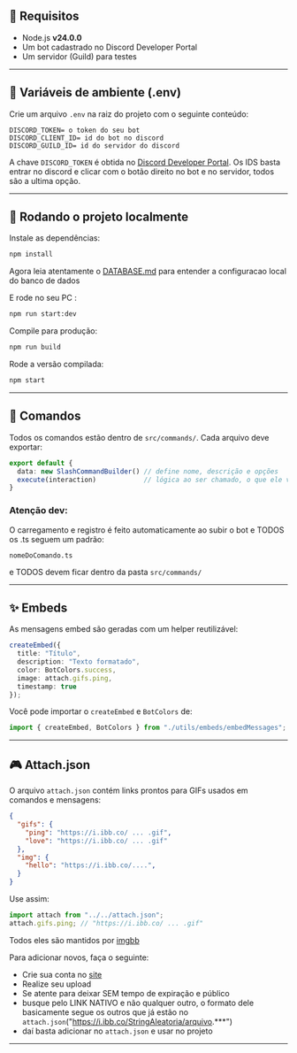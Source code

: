 
## 🚀 Requisitos

- Node.js **v24.0.0**
- Um bot cadastrado no Discord Developer Portal
- Um servidor (Guild) para testes

---

## 🔐 Variáveis de ambiente (.env)

Crie um arquivo `.env` na raiz do projeto com o seguinte conteúdo:

```env
DISCORD_TOKEN= o token do seu bot
DISCORD_CLIENT_ID= id do bot no discord
DISCORD_GUILD_ID= id do servidor do discord
```

A chave `DISCORD_TOKEN` é obtida no [Discord Developer Portal](https://discord.com/developers/applications).
Os IDS basta entrar no discord e clicar com o botão direito no bot e no servidor, todos são a ultima opção.

---

## 🧪 Rodando o projeto localmente

Instale as dependências:

```bash
npm install
```

Agora leia atentamente o [DATABASE.md](https://github.com/codify-community/codify-bot/blob/main/DATABASE.md) para entender a configuracao local do banco de dados

E rode no seu PC :

```bash
npm run start:dev
```

Compile para produção:

```bash
npm run build
```

Rode a versão compilada:

```bash
npm start
```

---

## 📆 Comandos

Todos os comandos estão dentro de `src/commands/`. Cada arquivo deve exportar:

```ts
export default {
  data: new SlashCommandBuilder() // define nome, descrição e opções
  execute(interaction)            // lógica ao ser chamado, o que ele vai fazer
}
```

### Atenção dev:
O carregamento e registro é feito automaticamente ao subir o bot e TODOS os .ts seguem um padrão:

```properties
nomeDoComando.ts
```
e TODOS devem ficar dentro da pasta `src/commands/`

---

## ✨ Embeds

As mensagens embed são geradas com um helper reutilizável:

```ts
createEmbed({
  title: "Título",
  description: "Texto formatado",
  color: BotColors.success,
  image: attach.gifs.ping,
  timestamp: true
});
```

Você pode importar o `createEmbed` e `BotColors` de:

```ts
import { createEmbed, BotColors } from "./utils/embeds/embedMessages";
```

---

## 🎮 Attach.json

O arquivo `attach.json` contém links prontos para GIFs usados em comandos e mensagens:

```json
{
  "gifs": {
    "ping": "https://i.ibb.co/ ... .gif",
    "love": "https://i.ibb.co/ ... .gif"
  },
  "img": {
    "hello": "https://i.ibb.co/....",
  }
}
```

Use assim:

```ts
import attach from "../../attach.json";
attach.gifs.ping; // "https://i.ibb.co/ ... .gif"
```

Todos eles são mantidos por [imgbb](https://imgbb.com/)

Para adicionar novos, faça o seguinte:
- Crie sua conta no [site](https://imgbb.com/)
- Realize seu upload
- Se atente para deixar SEM tempo de expiração e público
- busque pelo LINK NATIVO e não qualquer outro, o formato dele basicamente segue os outros que já estão no `attach.json`("https://i.ibb.co/StringAleatoria/arquivo.***")
- daí basta adicionar no `attach.json` e usar no projeto

---
